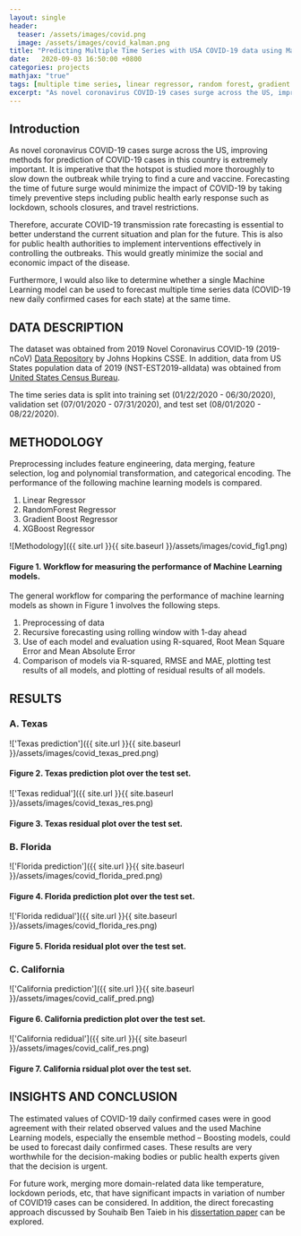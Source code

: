 ```yaml
---
layout: single
header:
  teaser: /assets/images/covid.png 
  image: /assets/images/covid_kalman.png
title: "Predicting Multiple Time Series with USA COVID-19 data using Machine Learning models"
date:   2020-09-03 16:50:00 +0800
categories: projects
mathjax: "true"
tags: [multiple time series, linear regressor, random forest, gradient boosting, XGBoost]
excerpt: "As novel coronavirus COVID-19 cases surge across the US, improving methods for prediction of COVID-19 cases in this country is extremely important."
---
```


## Introduction

As novel coronavirus COVID-19 cases surge across the US, improving methods for prediction of COVID-19 cases in this country is extremely important. It is imperative that the hotspot is studied more thoroughly to slow down the outbreak while trying to find a cure and vaccine. Forecasting the time of future surge would minimize the impact of COVID-19 by taking timely preventive steps including public health early response such as lockdown, schools closures, and travel restrictions.

Therefore, accurate COVID-19 transmission rate forecasting is essential to better understand the current situation and plan for the future. This is also for public health authorities to implement interventions effectively in controlling the outbreaks. This would greatly minimize the social and economic impact of the disease.

Furthermore, I would also like to determine whether a single Machine Learning model can be used to forecast multiple time series data (COVID-19 new daily confirmed cases for each state) at the same time. 

## DATA DESCRIPTION

The dataset was obtained from 2019 Novel Coronavirus COVID-19 (2019-nCoV) [Data Repository](https://github.com/CSSEGISandData/COVID-19) by Johns Hopkins CSSE. In addition, data from US States population data of 2019 (NST-EST2019-alldata) was obtained from [United States Census Bureau](https://www.census.gov/data/tables/time-series/demo/popest/2010s-state-total.html). 

The time series data is split into training set (01/22/2020 - 06/30/2020), validation set (07/01/2020 - 07/31/2020), and test set (08/01/2020 - 08/22/2020). 


## METHODOLOGY

Preprocessing includes feature engineering, data merging, feature selection, log and polynomial transformation, and categorical encoding. The performance of the following machine learning models is compared. 

1. Linear Regressor
2. RandomForest Regressor
3. Gradient Boost Regressor
4. XGBoost Regressor 

![Methodology]({{ site.url }}{{ site.baseurl }}/assets/images/covid_fig1.png)
#### Figure 1. Workflow for measuring the performance of Machine Learning models.

The general workflow for comparing the performance of machine learning models as shown in Figure 1 involves the following steps. 

1. Preprocessing of data
2. Recursive forecasting using rolling window with 1-day ahead
3. Use of each model and evaluation using R-squared, Root Mean Square Error and Mean Absolute Error
4. Comparison of models via R-squared, RMSE and MAE, plotting test results of all models, and plotting of residual results of all models.


## RESULTS

### A. **Texas**  

!['Texas prediction']({{ site.url }}{{ site.baseurl }}/assets/images/covid_texas_pred.png)
#### Figure 2. Texas prediction plot over the test set. 

!['Texas redidual']({{ site.url }}{{ site.baseurl }}/assets/images/covid_texas_res.png)
#### Figure 3. Texas residual plot over the test set. 

### B. **Florida** 

!['Florida prediction']({{ site.url }}{{ site.baseurl }}/assets/images/covid_florida_pred.png)
#### Figure 4. Florida prediction plot over the test set. 

!['Florida redidual']({{ site.url }}{{ site.baseurl }}/assets/images/covid_florida_res.png)
#### Figure 5. Florida residual plot over the test set. 

### C. **California**

!['California prediction']({{ site.url }}{{ site.baseurl }}/assets/images/covid_calif_pred.png)
#### Figure 6. California prediction plot over the test set.  

!['California redidual']({{ site.url }}{{ site.baseurl }}/assets/images/covid_calif_res.png)
#### Figure 7. California rsidual plot over the test set.  


## INSIGHTS AND CONCLUSION

The estimated values of COVID-19 daily confirmed cases were in good agreement with their related observed values and the used Machine Learning models, especially the ensemble method – Boosting models, could be used to forecast daily confirmed cases. These results are very worthwhile for the decision-making bodies or public health experts given that the decision is urgent.

For future work, merging more domain-related data like temperature, lockdown periods, etc, that have significant impacts in variation of number of COVID19 cases can be considered. In addition, the direct forecasting approach discussed by Souhaib Ben Taieb in his [dissertation paper](https://souhaib-bentaieb.com/papers/2014_phd.pdf) can be explored.
